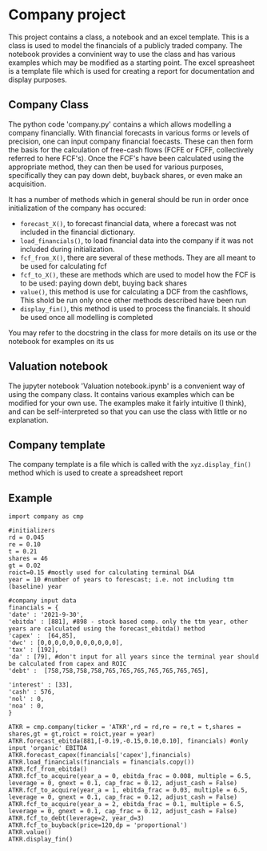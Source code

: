 # Company project

This project contains a class, a notebook and an excel template. This is a class is used to model the financials of a publicly traded company. The notebook provides a convinient way to use the class and has various examples which may be modified as a starting point. The excel spreasheet is a template file which is used for creating a report for documentation and display purposes.   

## Company Class

The python code 'company.py' contains a which allows modelling a company financially. With financial forecasts in various forms or levels of precision, one can input company financial foecasts. These can then form the basis for the calculation of free-cash flows (FCFE or FCFF, collectively referred to here FCF's). Once the FCF's have been calculated using the appropriate method, they can then be used for various purposes, specifically they can pay down debt, buyback shares, or even make an acquisition.

It has a number of methods which in general should be run in order once initialization of the company has occured:
- `forecast_X()`, to forecast financial data, where a forecast was not included in the financial dictionary.
- `load_financials()`, to load financial data into the company if it was not included during initialization.
- `fcf_from_X()`, there are several of these methods. They are all meant to be used for calculating fcf
- `fcf_to_X()`, these are methods which are used to model how the FCF is to be used: paying down debt, buying back shares
- `value()`, this method is use for calculating a DCF from the cashflows, This shold be run only once other methods described have been run
- `display_fin()`, this method is used to process the financials. It should be used once all modelling is completed

You may refer to the docstring in the class for more details on its use or the notebook for examples on its us

## Valuation notebook

The jupyter notebook 'Valuation notebook.ipynb' is a convenient way of using the company class. It contains various examples which can be modified for your own use. The examples make it fairly intuitive (I think), and can be self-interpreted so that you can use the class with little or no explanation.

## Company template 

The company template is a file which is called with the `xyz.display_fin()` method which is used to create a spreadsheet report

## Example

```
import company as cmp

#initializers
rd = 0.045
re = 0.10
t = 0.21
shares = 46 
gt = 0.02
roict=0.15 #mostly used for calculating terminal D&A
year = 10 #number of years to forescast; i.e. not including ttm (baseline) year

#company input data
financials = {
'date' : '2021-9-30',
'ebitda' : [881], #898 - stock based comp. only the ttm year, other years are calculated using the forecast_ebitda() method
'capex' :  [64,85],
'dwc' : [0,0,0,0,0,0,0,0,0,0,0],
'tax' : [192],
'da' : [79], #don't input for all years since the terminal year should be calculated from capex and ROIC
'debt' :  [758,758,758,758,765,765,765,765,765,765,765], 

'interest' : [33],
'cash' : 576,
'nol' : 0,
'noa' : 0,
}

ATKR = cmp.company(ticker = 'ATKR',rd = rd,re = re,t = t,shares = shares,gt = gt,roict = roict,year = year)
ATKR.forecast_ebitda(881,[-0.19,-0.15,0.10,0.10], financials) #only input 'organic' EBITDA
ATKR.forecast_capex(financials['capex'],financials)
ATKR.load_financials(financials = financials.copy())
ATKR.fcf_from_ebitda()
ATKR.fcf_to_acquire(year_a = 0, ebitda_frac = 0.008, multiple = 6.5, leverage = 0, gnext = 0.1, cap_frac = 0.12, adjust_cash = False)
ATKR.fcf_to_acquire(year_a = 1, ebitda_frac = 0.03, multiple = 6.5, leverage = 0, gnext = 0.1, cap_frac = 0.12, adjust_cash = False)
ATKR.fcf_to_acquire(year_a = 2, ebitda_frac = 0.1, multiple = 6.5, leverage = 0, gnext = 0.1, cap_frac = 0.12, adjust_cash = False)
ATKR.fcf_to_debt(leverage=2, year_d=3)
ATKR.fcf_to_buyback(price=120,dp = 'proportional')
ATKR.value()
ATKR.display_fin()
```


